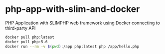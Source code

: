 # php-app-with-slim-and-docker
PHP Application with SLIMPHP web framework using Docker connecting to third-party API

```bash
docker pull php:latest
docker pull php:5.6
docker run --rm -v $(pwd):/app php:latest php /app/hello.php
```
